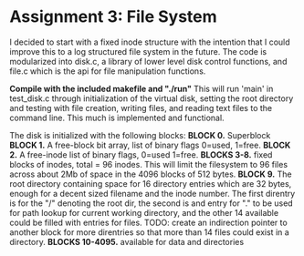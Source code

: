 # **Assignment 3: File System**

I decided to start with a fixed inode structure with the intention that I could improve this to a log structured file system in the future. The code is modularized into disk.c, a library of lower level disk control functions, and file.c which is the api for file manipulation functions.

**Compile with the included makefile and "./run"** This will run 'main' in test_disk.c through initialization of the virtual disk, setting the root directory and testing with file creation, writing files, and reading text files to the command line. This much is implemented and functional.

The disk is initialized with the following blocks:
**BLOCK 0.** Superblock
**BLOCK 1.** A free-block bit array, list of binary flags 0=used, 1=free.
**BLOCK 2.** A free-inode list of binary flags, 0=used 1=free.
**BLOCKS 3-8.** fixed blocks of inodes, total = 96 inodes. This will limit the filesystem to 96 files across about 2Mb of space in the 4096 blocks of 512 bytes.
**BLOCK 9.** The root directory containing space for 16 directory entries which are 32 bytes, enough for a decent sized filename and the inode number. The first direntry is for the "/" denoting the root dir, the second is and entry for "." to be used for path lookup for current working directory, and the other 14 available could be filled with entries for files. TODO: create an indirection pointer to another block for more direntries so that more than 14 files could exist in a directory.
**BLOCKS 10-4095.** available for data and directories





